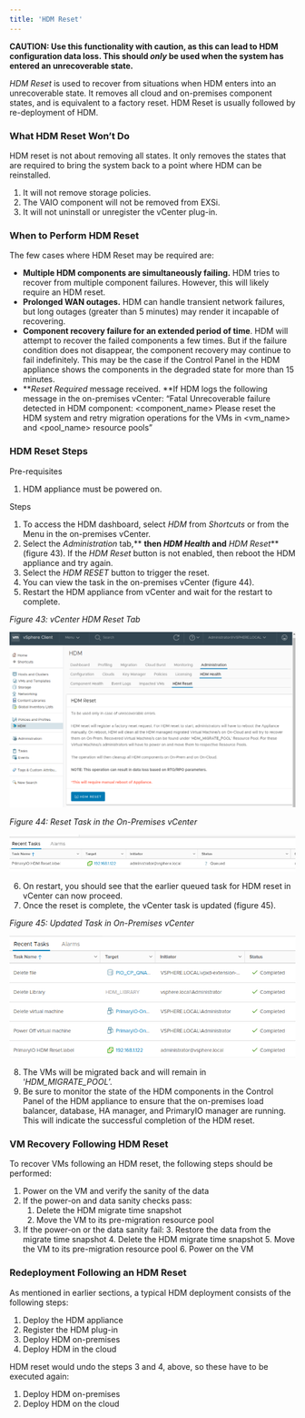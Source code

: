 ```yaml
---
title: 'HDM Reset'
---
```


**CAUTION: Use this functionality with caution, as this can lead to HDM configuration data loss. This should _only_ be used when the system has entered an unrecoverable state.**

_HDM Reset_ is used to recover from situations when HDM enters into an unrecoverable state. It removes all cloud and on-premises component states, and is equivalent to a factory reset. HDM Reset is usually followed by re-deployment of HDM.


### What HDM Reset Won’t Do

HDM reset is not about removing all states. It only removes the states that are required to bring the system back to a point where HDM can be reinstalled.



1. It will not remove storage policies.
2. The VAIO component will not be removed from EXSi. 
3. It will not uninstall or unregister the vCenter plug-in.


### When to Perform HDM Reset

The few cases where HDM Reset may be required are:



*   **Multiple HDM components are simultaneously failing.** HDM tries to recover from multiple component failures. However, this will likely require an HDM reset.
*   **Prolonged WAN outages.** HDM can handle transient network failures, but long outages (greater than 5 minutes) may render it incapable of recovering.
*   **Component recovery failure for an extended period of time**. HDM will attempt to recover the failed components a few times. But if the failure condition does not disappear, the component recovery may continue to fail indefinitely. This may be the case if the Control Panel in the HDM appliance shows the components in the degraded state for more than 15 minutes.
*   **_Reset Required_ message received. **If HDM logs the following message in the on-premises vCenter: “Fatal Unrecoverable failure detected in HDM component: &lt;component_name> Please reset the HDM system and retry migration operations for the VMs in &lt;vm_name> and &lt;pool_name> resource pools”


### HDM Reset Steps

Pre-requisites



1. HDM appliance must be powered on.

Steps



1. To access the HDM dashboard, select _HDM_ from _Shortcuts_ or from the Menu in the on-premises vCenter.
2. Select the _Administration_ tab,** **then _HDM Health_ and** _HDM Reset_** (figure 43). If the _HDM Reset_ button is not enabled, then reboot the HDM appliance and try again.
3. Select the _HDM RESET_ button to trigger the reset.
4. You can view the task in the on-premises vCenter (figure 44).
5. Restart the HDM appliance from vCenter and wait for the restart to complete.

_Figure 43: vCenter HDM Reset Tab_


![alt_text](images/image2.png "image_tooltip")


_Figure 44: Reset Task in the On-Premises vCenter_


![alt_text](images/image3.png "image_tooltip")




6. On restart, you should see that the earlier queued task for HDM reset in vCenter can now proceed. 
7. Once the reset is complete, the vCenter task is updated (figure 45).

_Figure 45: Updated Task in On-Premises vCenter_


![alt_text](images/image4.png "image_tooltip")




8. The VMs will be migrated back and will remain in ‘_HDM_MIGRATE_POOL_’.
9. Be sure to monitor the state of the HDM components in the Control Panel of the HDM appliance to ensure that the on-premises load balancer, database, HA manager, and PrimaryIO manager are running. This will indicate the successful completion of the HDM reset.


### VM Recovery Following HDM Reset

To recover VMs following an HDM reset, the following steps should be performed:



1. Power on the VM and verify the sanity of the data
2. If the power-on and data sanity checks pass:
    1. Delete the HDM migrate time snapshot
    2. Move the VM to its pre-migration resource pool
3. If the power-on or the data sanity fail:
    3. Restore the data from the migrate time snapshot
    4. Delete the HDM migrate time snapshot
    5. Move the VM to its pre-migration resource pool
    6. Power on the VM 


### Redeployment Following an HDM Reset

As mentioned in earlier sections, a typical HDM deployment consists of the following steps:



1. Deploy the HDM appliance
2. Register the HDM plug-in
3. Deploy HDM on-premises
4. Deploy HDM in the cloud

HDM reset would undo the steps 3 and 4, above, so these have to be executed again:



1. Deploy HDM on-premises
2. Deploy HDM on the cloud

